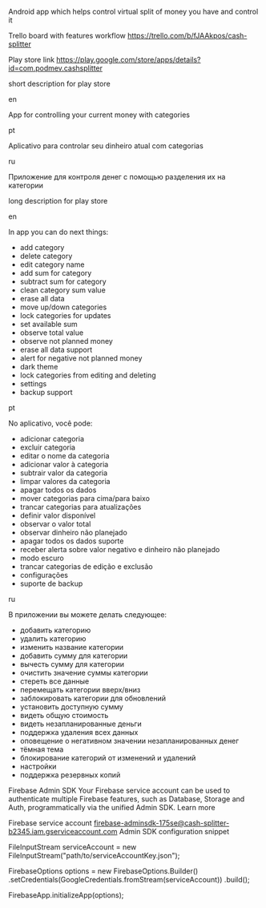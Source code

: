 Android app which helps control virtual split of money you have and control it

Trello board with features workflow
https://trello.com/b/fJAAkpos/cash-splitter

Play store link
https://play.google.com/store/apps/details?id=com.podmev.cashsplitter

short description for play store

en

App for controlling your current money with categories

pt

Aplicativo para controlar seu dinheiro atual com categorias

ru

Приложение для контроля денег с помощью разделения их на категории

long description for play store

en

In app you can do next things:
 - add category
 - delete category
 - edit category name
 - add sum for category
 - subtract sum for category
 - clean category sum value
 - erase all data
 - move up/down categories
 - lock categories for updates
 - set available sum
 - observe total value
 - observe not planned money 
 - erase all data support
 - alert for negative not planned money
 - dark theme
 - lock categories from editing and deleting
 - settings
 - backup support


pt

No aplicativo, você pode:
- adicionar categoria
- excluir categoria
- editar o nome da categoria
- adicionar valor à categoria
- subtrair valor da categoria
- limpar valores da categoria
- apagar todos os dados
- mover categorias para cima/para baixo
- trancar categorias para atualizações
- definir valor disponível
- observar o valor total
- observar dinheiro não planejado
- apagar todos os dados suporte
- receber alerta sobre valor negativo e dinheiro não planejado
- modo escuro
- trancar categorias de edição e exclusão
- configurações
- suporte de backup

ru

В приложении вы можете делать следующее:
- добавить категорию
- удалить категорию
- изменить название категории
- добавить сумму для категории
- вычесть сумму для категории
- очистить значение суммы категории
- стереть все данные
- перемещать категории вверх/вниз
- заблокировать категории для обновлений
- установить доступную сумму
- видеть общую стоимость
- видеть незапланированные деньги
- поддержка удаления всех данных
- оповещение о негативном значении незапланированных денег
- тёмная тема
- блокирование категорий от изменений и удалений
- настройки
- поддержка резервных копий


Firebase Admin SDK
Your Firebase service account can be used to authenticate multiple Firebase features, such as Database, Storage and Auth, programmatically via the unified Admin SDK. Learn more

Firebase service account
firebase-adminsdk-175se@cash-splitter-b2345.iam.gserviceaccount.com
Admin SDK configuration snippet

FileInputStream serviceAccount =
new FileInputStream("path/to/serviceAccountKey.json");

FirebaseOptions options = new FirebaseOptions.Builder()
.setCredentials(GoogleCredentials.fromStream(serviceAccount))
.build();

FirebaseApp.initializeApp(options);

